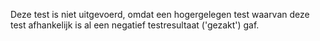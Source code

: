 Deze test is niet uitgevoerd, omdat een hogergelegen test waarvan deze test afhankelijk is al een negatief testresultaat ('gezakt') gaf.
